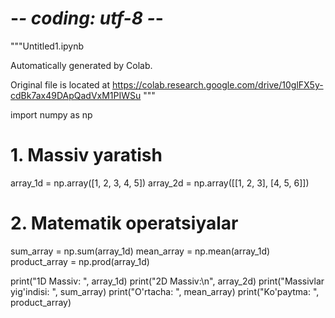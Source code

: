# -*- coding: utf-8 -*-
"""Untitled1.ipynb

Automatically generated by Colab.

Original file is located at
    https://colab.research.google.com/drive/10glFX5y-cdBk7ax49DApQadVxM1PIWSu
"""

import numpy as np

# 1. Massiv yaratish
array_1d = np.array([1, 2, 3, 4, 5])
array_2d = np.array([[1, 2, 3], [4, 5, 6]])

# 2. Matematik operatsiyalar
sum_array = np.sum(array_1d)
mean_array = np.mean(array_1d)
product_array = np.prod(array_1d)

print("1D Massiv: ", array_1d)
print("2D Massiv:\n", array_2d)
print("Massivlar yig'indisi: ", sum_array)
print("O'rtacha: ", mean_array)
print("Ko'paytma: ", product_array)
